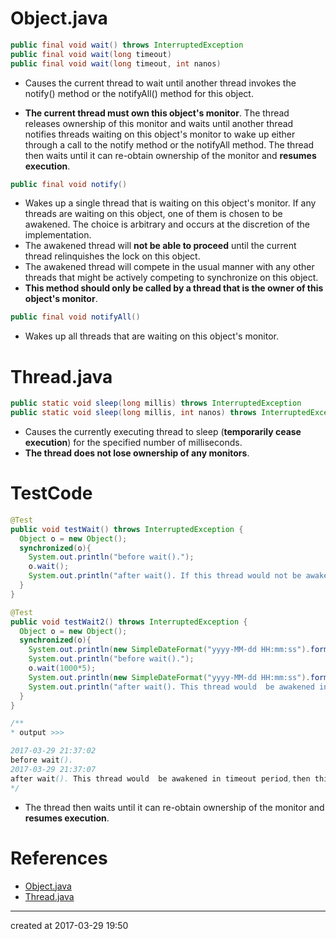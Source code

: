 # Object.java

``` java
public final void wait() throws InterruptedException
public final void wait(long timeout)
public final void wait(long timeout, int nanos)
```

- Causes the current thread to wait until another thread invokes the notify() method or the notifyAll() method for this object.

- **The current thread must own this object's monitor**. The thread releases ownership of this monitor and waits until another thread notifies threads waiting on this object's monitor to wake up either through a call to the notify method or the notifyAll method. The thread then waits until it can re-obtain ownership of the monitor and **resumes execution**. 

``` java
public final void notify()
```

- Wakes up a single thread that is waiting on this object's monitor. If any threads are waiting on this object, one of them is chosen to be awakened. The choice is arbitrary and occurs at the discretion of the implementation. 
- The awakened thread will **not be able to proceed** until the current thread relinquishes the lock on this object.
- The awakened thread will compete in the usual manner with any other threads that might be
   actively competing to synchronize on this object.
- **This method should only be called by a thread that is the owner of this object's monitor**. 

``` java
public final void notifyAll()
```

- Wakes up all threads that are waiting on this object's monitor. 

# Thread.java

```java
public static void sleep(long millis) throws InterruptedException
public static void sleep(long millis, int nanos) throws InterruptedException
```

- Causes the currently executing thread to sleep (**temporarily cease execution**) for the specified number of milliseconds.
- **The thread does not lose ownership of any monitors**.



# TestCode

``` java
@Test
public void testWait() throws InterruptedException {
  Object o = new Object();
  synchronized(o){
    System.out.println("before wait().");
    o.wait();
    System.out.println("after wait(). If this thread would not be awakened,this line would not execute.");
  }
}
```

``` java
@Test
public void testWait2() throws InterruptedException {
  Object o = new Object();
  synchronized(o){
    System.out.println(new SimpleDateFormat("yyyy-MM-dd HH:mm:ss").format(new Date()));
    System.out.println("before wait().");
    o.wait(1000*5);
    System.out.println(new SimpleDateFormat("yyyy-MM-dd HH:mm:ss").format(new Date()));
    System.out.println("after wait(). This thread would  be awakened in timeout period,then this line would resume execution.");
  }
}

/**
* output >>>

2017-03-29 21:37:02
before wait().
2017-03-29 21:37:07
after wait(). This thread would  be awakened in timeout period,then this line would resume execution.
*/
```

- The thread then waits until it can re-obtain ownership of the monitor and **resumes execution**.

# References

- [Object.java](https://docs.oracle.com/javase/7/docs/api/java/lang/Object.html#wait())
- [Thread.java](https://docs.oracle.com/javase/7/docs/api/java/lang/Thread.html#sleep(long))

------

created at 2017-03-29 19:50